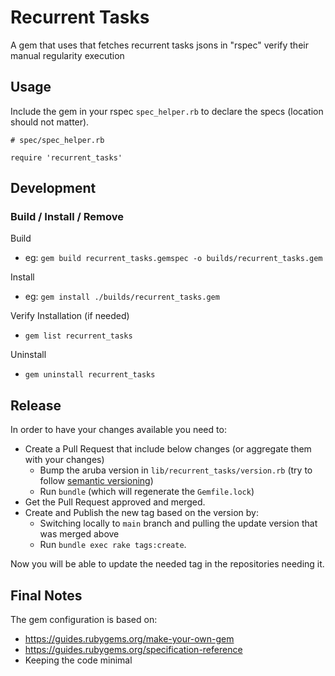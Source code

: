 # Recurrent Tasks

A gem that uses that fetches recurrent tasks jsons in "rspec" verify their manual regularity execution

## Usage

Include the gem in your rspec `spec_helper.rb` to declare the specs (location should not matter).
```
# spec/spec_helper.rb

require 'recurrent_tasks'
```

## Development

### Build / Install / Remove

Build
- eg: `gem build recurrent_tasks.gemspec -o builds/recurrent_tasks.gem`

Install
- eg: `gem install ./builds/recurrent_tasks.gem`

Verify Installation (if needed)
- `gem list recurrent_tasks`

Uninstall
- `gem uninstall recurrent_tasks`

## Release

In order to have your changes available you need to:

- Create a Pull Request that include below changes (or aggregate them with your changes)
  - Bump the aruba version in `lib/recurrent_tasks/version.rb` (try to follow [semantic versioning](https://semver.org))
  - Run `bundle` (which will regenerate the `Gemfile.lock`)
- Get the Pull Request approved and merged.
- Create and Publish the new tag based on the version by:
  - Switching locally to `main` branch and pulling the update version that was merged above
  - Run `bundle exec rake tags:create`.

Now you will be able to update the needed tag in the repositories needing it.

## Final Notes

The gem configuration is based on:
- https://guides.rubygems.org/make-your-own-gem
- https://guides.rubygems.org/specification-reference
- Keeping the code minimal
